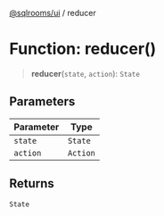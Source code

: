 [@sqlrooms/ui](../index.md) / reducer

# Function: reducer()

> **reducer**(`state`, `action`): `State`

## Parameters

| Parameter | Type |
| ------ | ------ |
| `state` | `State` |
| `action` | `Action` |

## Returns

`State`
